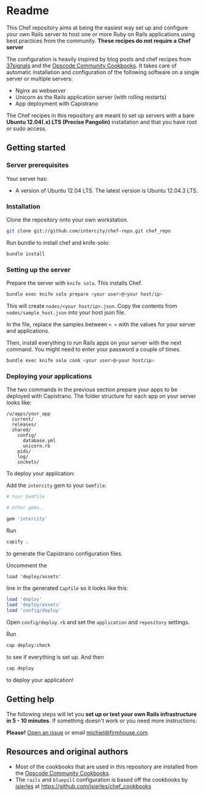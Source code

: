 Readme
======

This Chef repository aims at being the easiest way set up and configure your own Rails server
to host one or more Ruby on Rails applications using best
practices from the community. **These recipes do not require a Chef server**

The configuration is heavily inspired by blog posts and chef recipes
from [37signals](http://37signals.com) and the
[Opscode Community Cookbooks](http://community.opscode.com). It takes
care of automatic installation and configuration of the following software
on a single server or multiple servers:

* Nginx as webserver
* Unicorn as the Rails application server (with rolling restarts)
* App deployment with Capistrano

The Chef recipes in this repository are meant to set up servers with a bare
**Ubuntu 12.04(.x) LTS (Precise Pangolin)** installation and that you have root
or sudo access.

## Getting started

### Server prerequisites

Your server has:

* A version of Ubuntu 12.04 LTS. The latest version is Ubuntu 12.04.3 LTS.

### Installation

Clone the repository onto your own workstation.

```sh
git clone git://github.com/intercity/chef-repo.git chef_repo
```

Run bundle to install chef and knife-solo:

```sh
bundle install
```

### Setting up the server

Prepare the server with `knife solo`. This installs Chef.

```sh
bundle exec knife solo prepare <your user>@<your host/ip>
```

This will create `nodes/<your host/ip>.json`. Copy the contents from `nodes/sample_host.json` into
your host json file.

In the file, replace the samples between `< >` with the values for your server and applications.

Then, install everything to run Rails apps on your server with the next command. You might need to enter your password a couple of times.

```sh
bundle exec knife solo cook <your user>@<your host/ip>
```

### Deploying your applications

The two commands in the previous section prepare your apps to be deployed with
Capistrano. The folder structure for each app on your server looks like:

```
/u/apps/your_app
  current/
  releases/
  shared/
    config/
      database.yml
      unicorn.rb
    pids/
    log/
    sockets/
```

To deploy your application:

Add the `intercity` gem to your `Gemfile`:

```ruby
# Your Gemfile

# other gems..

gem 'intercity'
```

Run

```sh
capify .
```

to generate the Capistrano configuration files.

Uncomment the

```
load 'deploy/assets'
```

line in the generated `Capfile` so it looks like this:

```ruby
load 'deploy'
load 'deploy/assets'
load 'config/deploy'
```

Open `config/deploy.rb` and set the `application` and `repository` settings.

Run

```sh
cap deploy:check
```

to see if everything is set up. And then

```sh
cap deploy
```

to deploy your application!

## Getting help

The following steps will let you **set up or test your own Rails infrastructure
in 5 - 10 minutes**. If something doesn't work or you need more instructions:

**Please!** [Open an issue](https://github.com/firmhouse/locomotive-chef-repo/issues) or email [michiel@firmhouse.com](mailto:michiel@firmhouse.com).

## Resources and original authors

* Most of the cookbooks that are used in this repository are installed from the [Opscode Community Cookbooks](http://community.opscode.com).
* The `rails` and `bluepill` configuration is based off the cookbooks by [jsierles](https://github.com/jsierles) at https://github.com/jsierles/chef_cookbooks
